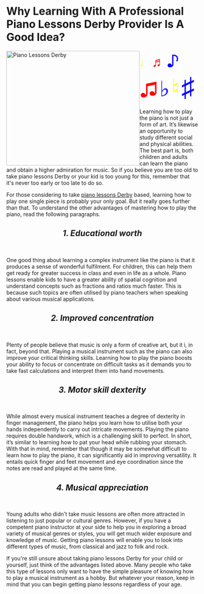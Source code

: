 # Why Learning With A Professional Piano Lessons Derby Provider Is A Good Idea?

<img src="https://media.wikiful.com/5b8e95f4-6736-4f5d-b696-53dc1a0bcd51/22da7280-e24e-4f69-95a0-13f973d50e81/violin-lessons-nottingham.jpg" alt="Piano Lessons Derby" style="float:left;width:350px;height:300px;">
<span style="font-size:200%;color:yellow;">&#9833;</span>
<span style="font-size:250%;color:red;">&#9836;</span>
<span style="font-size:300%;color:blue;">&#9834;</span>
<span style="font-size:350%;color:red;">&#9835;</span>
<span style="font-size:400%;color:blue;">&#9837;</span>
<span style="font-size:450%;color:yellow;">&#9838;</span>
<span style="font-size:500%;color:blue;">&#9839;</span>

Learning how to play the piano is not just a form of art. It’s likewise an opportunity to study different social and physical abilities. The best part is, both children and adults can learn the piano and obtain a higher admiration for music. So if you believe you are too old to take piano lessons Derby or your kid is too young for this, remember that it's never too early or too late to do so.

For those considering to take <a href="https://www.justinburton.co.uk">piano lessons Derby</a> based, learning how to play one single piece is probably your only goal. But it really goes further than that. To understand the other advantages of mastering how to play the piano, read the following paragraphs.

<h2><center><i><b>1. Educational worth</b></i></center></h2><br>

One good thing about learning a complex instrument like the piano is that it produces a sense of wonderful fulfilment. For children, this can help them get ready for greater success in class and even in life as a whole. Piano lessons enable kids to have a greater ability of spatial cognition and understand concepts such as fractions and ratios much faster. This is because such topics are often utilised by piano teachers when speaking about various musical applications.

<h2><center><i><b>2. Improved concentration</b></i></center></h2><br>

Plenty of people believe that music is only a form of creative art, but it i, in fact, beyond that. Playing a musical instrument such as the piano can also improve your critical thinking skills. Learning how to play the piano boosts your ability to focus or concentrate on difficult tasks as it demands you to take fast calculations and interpret them into hand movements.

<h2><center><i><b>3. Motor skill dexterity</b></i></center></h2><br>

While almost every musical instrument teaches a degree of dexterity in finger management, the piano helps you learn how to utilise both your hands independently to carry out intricate movements. Playing the piano requires double handwork, which is a challenging skill to perfect. In short, it’s similar to learning how to pat your head while rubbing your stomach. With that in mind, remember that though it may be somewhat difficult to learn how to play the piano, it can significantly aid in improving versatility. It entails quick finger and feet movement and eye coordination since the notes are read and played at the same time.

<h2><center><i><b>4. Musical appreciation</b></i></center></h2><br>

Young adults who didn't take music lessons are often more attracted in listening to just popular or cultural genres. However, if you have a competent piano instructor at your side to help you in exploring a broad variety of musical genres or styles, you will get much wider exposure and knowledge of music. Getting piano lessons will enable you to look into different types of music, from classical and jazz to folk and rock.

If you're still unsure about taking piano lessons Derby for your child or yourself, just think of the advantages listed above. Many people who take this type of lessons only want to have the simple pleasure of knowing how to play a musical instrument as a hobby. But whatever your reason, keep in mind that you can begin getting piano lessons regardless of your age.

